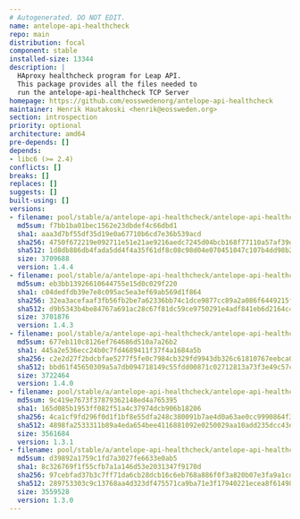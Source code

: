 ```yaml
---
# Autogenerated. DO NOT EDIT.
name: antelope-api-healthcheck
repo: main
distribution: focal
component: stable
installed-size: 13344
description: |
  HAproxy healthcheck program for Leap API.
  This package provides all the files needed to
  run the antelope-api-healthcheck TCP Server
homepage: https://github.com/eosswedenorg/antelope-api-healthcheck
maintainer: Henrik Hautakoski <henrik@eossweden.org>
section: introspection
priority: optional
architecture: amd64
pre-depends: []
depends:
- libc6 (>= 2.4)
conflicts: []
breaks: []
replaces: []
suggests: []
built-using: []
versions:
- filename: pool/stable/a/antelope-api-healthcheck/antelope-api-healthcheck_1.4.4_amd64.deb
  md5sum: f7bb1ba01bec1562e23dbdef4c66dbd1
  sha1: aaa3d7bf55df35d19e0a67710b6cd7e36b539acd
  sha256: 4750f672219e092711e51e21ae9216aedc7245d04bcb168f77110a57af39ded0
  sha512: 1d8db886db4fada5dd4f4a35f61df8c08c98d04e070451047c107b4dd98b248197e6ba184ff50956f8d672e2f4b40a97972dd2c8d27db393bf52ea66eca41b65
  size: 3709688
  version: 1.4.4
- filename: pool/stable/a/antelope-api-healthcheck/antelope-api-healthcheck_1.4.3_amd64.deb
  md5sum: eb3bb13926610644755e15d0c029f220
  sha1: c04dedfdb39e7e8c095ac5ea3ef69ab569d1f864
  sha256: 32ea3acefaaf3fb56fb2be7a62336bb74c1dce9877cc89a2a086f6449215f1c2
  sha512: d9b5343b4be84767a691ac28c67f81dc59ce9750291e4adf841eb6d2164c487ea76fd502a8c833e607de999de943d41bf5353962d3d0e149a0f098d8e9e1d313
  size: 3701876
  version: 1.4.3
- filename: pool/stable/a/antelope-api-healthcheck/antelope-api-healthcheck_1.4.0_amd64.deb
  md5sum: 677eb110c8126ef764686d510a7a26b2
  sha1: 445a2e536ecc24b0c7fd4689411f37f4a1684a5b
  sha256: c2e2d27f2bdcbfae5277f5fe0c7984cb329fd9943db326c61810767eebca04d3
  sha512: bbd61f45650309a5a7db094718149c55fdd00871c02712813a73f3e49c57cd1620539644005d0ac1add3d7ce8ee6fa5101389a9aaf4b305a7935927f267c6e43
  size: 3722464
  version: 1.4.0
- filename: pool/stable/a/antelope-api-healthcheck/antelope-api-healthcheck_1.3.1_amd64.deb
  md5sum: 9c419e7673f37879362148ed4a765395
  sha1: 165d085b1953ff082f51a4c37974dcb906b18206
  sha256: 4ca1cf9fd296f0d1f1bf8e55dfa248c380091b7ae4d0a63ae0cc9990864f3c78
  sha512: 4898fa2533311b89a4eda654bee4116881092e0250029aa10add235dcc43e63cda0c4cc4815b4b49030c617240a9f4aabbc0e4dd0511a55773eec8553725a1dd
  size: 3561684
  version: 1.3.1
- filename: pool/stable/a/antelope-api-healthcheck/antelope-api-healthcheck_1.3.0_amd64.deb
  md5sum: d39892a1759c1fd7a3027fe6633e0ab5
  sha1: 8c326769f1f55cfb7a1a146d53e2031347f9170d
  sha256: 97cebfad37b3c7ff71da6cb28dcb16c6eb768a886f0f3a820b07e3fa9a1cd46a
  sha512: 289753303c9c13768aa4d323df475571ca9ba71e3f17940221ecea8f614981507bc0bff8bb62e6819ae837c1a88af382f699d5d6e979e2a9466b2838999cb139
  size: 3559528
  version: 1.3.0
---
```

